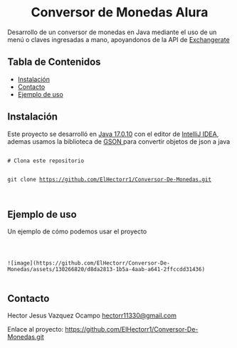 <h1 align="center"> Conversor de Monedas Alura </h1>
    <p>Desarrollo de un conversor de monedas en Java mediante el uso de un menú o claves ingresadas a mano, apoyandonos de la API de 
    <a href=https://app.exchangerate-api.com/ target="_blank"> Exchangerate </a></p>

<h2>Tabla de Contenidos</h2>
<ul>
    <li><a href="#instalacion">Instalación</a></li>
    <li><a href="#contacto">Contacto</a></li>
    <li><a href="#ejemplo de uso">Ejemplo de uso</a></li>
</ul>

<h2 id="instalacion">Instalación</h2>
<p>Este proyecto se desarrolló en  <a href=https://download.oracle.com/java/17/archive/jdk-17.0.10_windows-x64_bin.exe target="_blank">Java 17.0.10</a> 
  con el editor de <a href=https://www.jetbrains.com/es-es/idea/download/ target="_blank">IntelliJ IDEA</a>, 
  ademas usamos la biblioteca de <a href=https://repo1.maven.org/maven2/com/google/code/gson/gson/2.10.1/gson-2.10.1.jar target="_blank"> GSON </a> 
  para convertir objetos de json a java </p>
<pre><code>
# Clona este repositorio

git clone https://github.com/ElHectorr1/Conversor-De-Monedas.git
</code> </pre>

<h2 id="ejemplo de uso">Ejemplo de uso</h2>
    
<p> Un ejemplo de cómo podemos usar el proyecto </p>

<pre><code>

    
![image](https://github.com/ElHectorr/Conversor-De-Monedas/assets/130266820/d8da2813-1b5a-4aab-a641-2ffccdd31436)
</code> </pre>
    
    



    

  <h2 id="contacto">Contacto</h2>
  <p>Hector Jesus Vazquez Ocampo <a href="hectorr11330@gmail.com">hectorr11330@gmail.com</a></p>
  <p>Enlace al proyecto: <a href="https://github.com/ElHectorr1/Conversor-De-Monedas.git">https://github.com/ElHectorr1/Conversor-De-Monedas.git</a></p>

